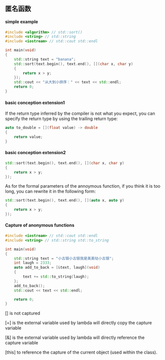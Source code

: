 ## 匿名函数

#### simple example

```C++
#include <algorithm> // std::sort()
#include <string> // std::string
#include <iostream> // std::cout std::endl

int main(void)
{
    std::string text = "banana";
    std::sort(text.begin(), text.end(), [](char x, char y)
    {
        return x > y;
    });
    std::cout << "从大到小排序：" << text << std::endl;
    return 0;
}
```

#### basic conception extension1

If the return type inferred by the compiler is not what you expect, you can specify the return type by using the trailing return type:

```C++
auto to_double = [](float value) -> double
{
	return value;
}
```

#### basic conception extension2

```C++
std::sort(text.begin(), text.end(), [](char x, char y)
{
    return x > y;
});
```

As for the formal parameters of the annoymous function, if you think it is too long, you can rewrite it in the following form:

```C++
std::sort(text.begin(), text.end(), [](auto x, auto y)
{
    return x > y;
});
```

#### Capture of anonymous functions

```C++
#include <iostream> // std::cout std::endl
#include <string> // std::string std::to_string

int main(void)
{
    std::string text = "小古银小古银我是美美哒小古银";
    int laugh = 2333;
    auto add_to_back = [&text, laugh](void)
    {
        text += std::to_string(laugh);
    }; 
    add_to_back();
    std::cout << text << std::endl;

    return 0;
}
```

[] is not captured

[=] is the external variable used by lambda will directly copy the capture variable

[&] is the external variable used by lambda will directly reference the capture variable

[this] to reference the capture of the current object (used within the class).
